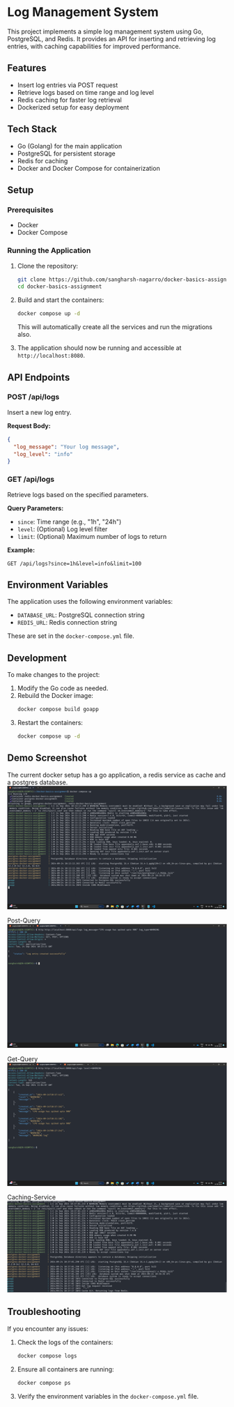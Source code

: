 # Log Management System

This project implements a simple log management system using Go, PostgreSQL, and Redis. It provides an API for inserting and retrieving log entries, with caching capabilities for improved performance.

## Features

- Insert log entries via POST request
- Retrieve logs based on time range and log level
- Redis caching for faster log retrieval
- Dockerized setup for easy deployment

## Tech Stack

- Go (Golang) for the main application
- PostgreSQL for persistent storage
- Redis for caching
- Docker and Docker Compose for containerization

## Setup

### Prerequisites

- Docker
- Docker Compose

### Running the Application

1. Clone the repository:
   ```bash
   git clone https://github.com/sangharsh-nagarro/docker-basics-assignment
   cd docker-basics-assignment
   ```

2. Build and start the containers:
   ```bash
   docker compose up -d
   ```
   This will automatically create all the services and run the migrations also.

3. The application should now be running and accessible at `http://localhost:8080`.

## API Endpoints

### POST /api/logs

Insert a new log entry.

**Request Body:**
```json
{
  "log_message": "Your log message",
  "log_level": "info"
}
```

### GET /api/logs

Retrieve logs based on the specified parameters.

**Query Parameters:**
- `since`: Time range (e.g., "1h", "24h")
- `level`: (Optional) Log level filter
- `limit`: (Optional) Maximum number of logs to return

**Example:**
```
GET /api/logs?since=1h&level=info&limit=100
```

## Environment Variables

The application uses the following environment variables:

- `DATABASE_URL`: PostgreSQL connection string
- `REDIS_URL`: Redis connection string

These are set in the `docker-compose.yml` file.

## Development

To make changes to the project:

1. Modify the Go code as needed.
2. Rebuild the Docker image:
   ```bash
   docker compose build goapp
   ```
3. Restart the containers:
   ```bash
   docker compose up -d
   ```
## Demo Screenshot
The current docker setup has a go application, a redis service as cache and a postgres database.
![Docker Compose setup](docker-compose.png)

Post-Query 
![Post Query Example](example-post.png)

Get-Query
![Get-Query Example](example-get.png)

Caching-Service
![Caching-Service in Action](caching-service-example.png)

## Troubleshooting

If you encounter any issues:

1. Check the logs of the containers:
   ```bash
   docker compose logs
   ```
2. Ensure all containers are running:
   ```bash
   docker compose ps
   ```
3. Verify the environment variables in the `docker-compose.yml` file.

